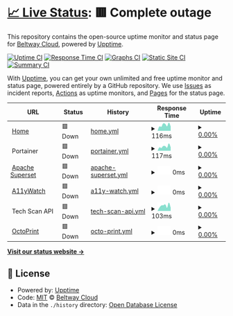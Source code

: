 # [📈 Live Status](https://status.beltway.cloud): <!--live status--> **🟥 Complete outage**

This repository contains the open-source uptime monitor and status page for [Beltway Cloud](https://beltway.cloud), powered by [Upptime](https://github.com/upptime/upptime).

[![Uptime CI](https://github.com/BeltwayCloud/status/workflows/Uptime%20CI/badge.svg)](https://github.com/BeltwayCloud/status/actions?query=workflow%3A%22Uptime+CI%22)
[![Response Time CI](https://github.com/BeltwayCloud/status/workflows/Response%20Time%20CI/badge.svg)](https://github.com/BeltwayCloud/status/actions?query=workflow%3A%22Response+Time+CI%22)
[![Graphs CI](https://github.com/BeltwayCloud/status/workflows/Graphs%20CI/badge.svg)](https://github.com/BeltwayCloud/status/actions?query=workflow%3A%22Graphs+CI%22)
[![Static Site CI](https://github.com/BeltwayCloud/status/workflows/Static%20Site%20CI/badge.svg)](https://github.com/BeltwayCloud/status/actions?query=workflow%3A%22Static+Site+CI%22)
[![Summary CI](https://github.com/BeltwayCloud/status/workflows/Summary%20CI/badge.svg)](https://github.com/BeltwayCloud/status/actions?query=workflow%3A%22Summary+CI%22)

With [Upptime](https://upptime.js.org), you can get your own unlimited and free uptime monitor and status page, powered entirely by a GitHub repository. We use [Issues](https://github.com/BeltwayCloud/status/issues) as incident reports, [Actions](https://github.com/BeltwayCloud/status/actions) as uptime monitors, and [Pages](https://status.beltway.cloud) for the status page.

<!--start: status pages-->
<!-- This summary is generated by Upptime (https://github.com/upptime/upptime) -->
<!-- Do not edit this manually, your changes will be overwritten -->
<!-- prettier-ignore -->
| URL | Status | History | Response Time | Uptime |
| --- | ------ | ------- | ------------- | ------ |
| <img alt="" src="https://icons.duckduckgo.com/ip3/beltway.cloud.ico" height="13"> [Home](https://beltway.cloud) | 🟥 Down | [home.yml](https://github.com/BeltwayCloud/status/commits/HEAD/history/home.yml) | <details><summary><img alt="Response time graph" src="./graphs/home/response-time-week.png" height="20"> 116ms</summary><br><a href="https://status.beltway.cloud/history/home"><img alt="Response time 107" src="https://img.shields.io/endpoint?url=https%3A%2F%2Fraw.githubusercontent.com%2FBeltwayCloud%2Fstatus%2FHEAD%2Fapi%2Fhome%2Fresponse-time.json"></a><br><a href="https://status.beltway.cloud/history/home"><img alt="24-hour response time 89" src="https://img.shields.io/endpoint?url=https%3A%2F%2Fraw.githubusercontent.com%2FBeltwayCloud%2Fstatus%2FHEAD%2Fapi%2Fhome%2Fresponse-time-day.json"></a><br><a href="https://status.beltway.cloud/history/home"><img alt="7-day response time 116" src="https://img.shields.io/endpoint?url=https%3A%2F%2Fraw.githubusercontent.com%2FBeltwayCloud%2Fstatus%2FHEAD%2Fapi%2Fhome%2Fresponse-time-week.json"></a><br><a href="https://status.beltway.cloud/history/home"><img alt="30-day response time 127" src="https://img.shields.io/endpoint?url=https%3A%2F%2Fraw.githubusercontent.com%2FBeltwayCloud%2Fstatus%2FHEAD%2Fapi%2Fhome%2Fresponse-time-month.json"></a><br><a href="https://status.beltway.cloud/history/home"><img alt="1-year response time 103" src="https://img.shields.io/endpoint?url=https%3A%2F%2Fraw.githubusercontent.com%2FBeltwayCloud%2Fstatus%2FHEAD%2Fapi%2Fhome%2Fresponse-time-year.json"></a></details> | <details><summary><a href="https://status.beltway.cloud/history/home">0.00%</a></summary><a href="https://status.beltway.cloud/history/home"><img alt="All-time uptime 0.00%" src="https://img.shields.io/endpoint?url=https%3A%2F%2Fraw.githubusercontent.com%2FBeltwayCloud%2Fstatus%2FHEAD%2Fapi%2Fhome%2Fuptime.json"></a><br><a href="https://status.beltway.cloud/history/home"><img alt="24-hour uptime 0.00%" src="https://img.shields.io/endpoint?url=https%3A%2F%2Fraw.githubusercontent.com%2FBeltwayCloud%2Fstatus%2FHEAD%2Fapi%2Fhome%2Fuptime-day.json"></a><br><a href="https://status.beltway.cloud/history/home"><img alt="7-day uptime 0.00%" src="https://img.shields.io/endpoint?url=https%3A%2F%2Fraw.githubusercontent.com%2FBeltwayCloud%2Fstatus%2FHEAD%2Fapi%2Fhome%2Fuptime-week.json"></a><br><a href="https://status.beltway.cloud/history/home"><img alt="30-day uptime 7.96%" src="https://img.shields.io/endpoint?url=https%3A%2F%2Fraw.githubusercontent.com%2FBeltwayCloud%2Fstatus%2FHEAD%2Fapi%2Fhome%2Fuptime-month.json"></a><br><a href="https://status.beltway.cloud/history/home"><img alt="1-year uptime 0.00%" src="https://img.shields.io/endpoint?url=https%3A%2F%2Fraw.githubusercontent.com%2FBeltwayCloud%2Fstatus%2FHEAD%2Fapi%2Fhome%2Fuptime-year.json"></a></details>
| <img alt="" src="https://icons.duckduckgo.com/ip3/null.ico" height="13"> Portainer | 🟥 Down | [portainer.yml](https://github.com/BeltwayCloud/status/commits/HEAD/history/portainer.yml) | <details><summary><img alt="Response time graph" src="./graphs/portainer/response-time-week.png" height="20"> 117ms</summary><br><a href="https://status.beltway.cloud/history/portainer"><img alt="Response time 95" src="https://img.shields.io/endpoint?url=https%3A%2F%2Fraw.githubusercontent.com%2FBeltwayCloud%2Fstatus%2FHEAD%2Fapi%2Fportainer%2Fresponse-time.json"></a><br><a href="https://status.beltway.cloud/history/portainer"><img alt="24-hour response time 98" src="https://img.shields.io/endpoint?url=https%3A%2F%2Fraw.githubusercontent.com%2FBeltwayCloud%2Fstatus%2FHEAD%2Fapi%2Fportainer%2Fresponse-time-day.json"></a><br><a href="https://status.beltway.cloud/history/portainer"><img alt="7-day response time 117" src="https://img.shields.io/endpoint?url=https%3A%2F%2Fraw.githubusercontent.com%2FBeltwayCloud%2Fstatus%2FHEAD%2Fapi%2Fportainer%2Fresponse-time-week.json"></a><br><a href="https://status.beltway.cloud/history/portainer"><img alt="30-day response time 114" src="https://img.shields.io/endpoint?url=https%3A%2F%2Fraw.githubusercontent.com%2FBeltwayCloud%2Fstatus%2FHEAD%2Fapi%2Fportainer%2Fresponse-time-month.json"></a><br><a href="https://status.beltway.cloud/history/portainer"><img alt="1-year response time 100" src="https://img.shields.io/endpoint?url=https%3A%2F%2Fraw.githubusercontent.com%2FBeltwayCloud%2Fstatus%2FHEAD%2Fapi%2Fportainer%2Fresponse-time-year.json"></a></details> | <details><summary><a href="https://status.beltway.cloud/history/portainer">0.00%</a></summary><a href="https://status.beltway.cloud/history/portainer"><img alt="All-time uptime 12.47%" src="https://img.shields.io/endpoint?url=https%3A%2F%2Fraw.githubusercontent.com%2FBeltwayCloud%2Fstatus%2FHEAD%2Fapi%2Fportainer%2Fuptime.json"></a><br><a href="https://status.beltway.cloud/history/portainer"><img alt="24-hour uptime 0.00%" src="https://img.shields.io/endpoint?url=https%3A%2F%2Fraw.githubusercontent.com%2FBeltwayCloud%2Fstatus%2FHEAD%2Fapi%2Fportainer%2Fuptime-day.json"></a><br><a href="https://status.beltway.cloud/history/portainer"><img alt="7-day uptime 0.00%" src="https://img.shields.io/endpoint?url=https%3A%2F%2Fraw.githubusercontent.com%2FBeltwayCloud%2Fstatus%2FHEAD%2Fapi%2Fportainer%2Fuptime-week.json"></a><br><a href="https://status.beltway.cloud/history/portainer"><img alt="30-day uptime 7.96%" src="https://img.shields.io/endpoint?url=https%3A%2F%2Fraw.githubusercontent.com%2FBeltwayCloud%2Fstatus%2FHEAD%2Fapi%2Fportainer%2Fuptime-month.json"></a><br><a href="https://status.beltway.cloud/history/portainer"><img alt="1-year uptime 0.00%" src="https://img.shields.io/endpoint?url=https%3A%2F%2Fraw.githubusercontent.com%2FBeltwayCloud%2Fstatus%2FHEAD%2Fapi%2Fportainer%2Fuptime-year.json"></a></details>
| <img alt="" src="https://icons.duckduckgo.com/ip3/superset.beltway.cloud.ico" height="13"> [Apache Superset](https://superset.beltway.cloud) | 🟥 Down | [apache-superset.yml](https://github.com/BeltwayCloud/status/commits/HEAD/history/apache-superset.yml) | <details><summary><img alt="Response time graph" src="./graphs/apache-superset/response-time-week.png" height="20"> 0ms</summary><br><a href="https://status.beltway.cloud/history/apache-superset"><img alt="Response time 356" src="https://img.shields.io/endpoint?url=https%3A%2F%2Fraw.githubusercontent.com%2FBeltwayCloud%2Fstatus%2FHEAD%2Fapi%2Fapache-superset%2Fresponse-time.json"></a><br><a href="https://status.beltway.cloud/history/apache-superset"><img alt="24-hour response time 0" src="https://img.shields.io/endpoint?url=https%3A%2F%2Fraw.githubusercontent.com%2FBeltwayCloud%2Fstatus%2FHEAD%2Fapi%2Fapache-superset%2Fresponse-time-day.json"></a><br><a href="https://status.beltway.cloud/history/apache-superset"><img alt="7-day response time 0" src="https://img.shields.io/endpoint?url=https%3A%2F%2Fraw.githubusercontent.com%2FBeltwayCloud%2Fstatus%2FHEAD%2Fapi%2Fapache-superset%2Fresponse-time-week.json"></a><br><a href="https://status.beltway.cloud/history/apache-superset"><img alt="30-day response time 0" src="https://img.shields.io/endpoint?url=https%3A%2F%2Fraw.githubusercontent.com%2FBeltwayCloud%2Fstatus%2FHEAD%2Fapi%2Fapache-superset%2Fresponse-time-month.json"></a><br><a href="https://status.beltway.cloud/history/apache-superset"><img alt="1-year response time 0" src="https://img.shields.io/endpoint?url=https%3A%2F%2Fraw.githubusercontent.com%2FBeltwayCloud%2Fstatus%2FHEAD%2Fapi%2Fapache-superset%2Fresponse-time-year.json"></a></details> | <details><summary><a href="https://status.beltway.cloud/history/apache-superset">0.00%</a></summary><a href="https://status.beltway.cloud/history/apache-superset"><img alt="All-time uptime 46.47%" src="https://img.shields.io/endpoint?url=https%3A%2F%2Fraw.githubusercontent.com%2FBeltwayCloud%2Fstatus%2FHEAD%2Fapi%2Fapache-superset%2Fuptime.json"></a><br><a href="https://status.beltway.cloud/history/apache-superset"><img alt="24-hour uptime 0.00%" src="https://img.shields.io/endpoint?url=https%3A%2F%2Fraw.githubusercontent.com%2FBeltwayCloud%2Fstatus%2FHEAD%2Fapi%2Fapache-superset%2Fuptime-day.json"></a><br><a href="https://status.beltway.cloud/history/apache-superset"><img alt="7-day uptime 0.00%" src="https://img.shields.io/endpoint?url=https%3A%2F%2Fraw.githubusercontent.com%2FBeltwayCloud%2Fstatus%2FHEAD%2Fapi%2Fapache-superset%2Fuptime-week.json"></a><br><a href="https://status.beltway.cloud/history/apache-superset"><img alt="30-day uptime 7.96%" src="https://img.shields.io/endpoint?url=https%3A%2F%2Fraw.githubusercontent.com%2FBeltwayCloud%2Fstatus%2FHEAD%2Fapi%2Fapache-superset%2Fuptime-month.json"></a><br><a href="https://status.beltway.cloud/history/apache-superset"><img alt="1-year uptime 0.00%" src="https://img.shields.io/endpoint?url=https%3A%2F%2Fraw.githubusercontent.com%2FBeltwayCloud%2Fstatus%2FHEAD%2Fapi%2Fapache-superset%2Fuptime-year.json"></a></details>
| <img alt="" src="https://icons.duckduckgo.com/ip3/a11ywatch.beltway.cloud.ico" height="13"> [A11yWatch](https://a11ywatch.beltway.cloud) | 🟥 Down | [a11y-watch.yml](https://github.com/BeltwayCloud/status/commits/HEAD/history/a11y-watch.yml) | <details><summary><img alt="Response time graph" src="./graphs/a11y-watch/response-time-week.png" height="20"> 0ms</summary><br><a href="https://status.beltway.cloud/history/a11y-watch"><img alt="Response time 0" src="https://img.shields.io/endpoint?url=https%3A%2F%2Fraw.githubusercontent.com%2FBeltwayCloud%2Fstatus%2FHEAD%2Fapi%2Fa11y-watch%2Fresponse-time.json"></a><br><a href="https://status.beltway.cloud/history/a11y-watch"><img alt="24-hour response time 0" src="https://img.shields.io/endpoint?url=https%3A%2F%2Fraw.githubusercontent.com%2FBeltwayCloud%2Fstatus%2FHEAD%2Fapi%2Fa11y-watch%2Fresponse-time-day.json"></a><br><a href="https://status.beltway.cloud/history/a11y-watch"><img alt="7-day response time 0" src="https://img.shields.io/endpoint?url=https%3A%2F%2Fraw.githubusercontent.com%2FBeltwayCloud%2Fstatus%2FHEAD%2Fapi%2Fa11y-watch%2Fresponse-time-week.json"></a><br><a href="https://status.beltway.cloud/history/a11y-watch"><img alt="30-day response time 0" src="https://img.shields.io/endpoint?url=https%3A%2F%2Fraw.githubusercontent.com%2FBeltwayCloud%2Fstatus%2FHEAD%2Fapi%2Fa11y-watch%2Fresponse-time-month.json"></a><br><a href="https://status.beltway.cloud/history/a11y-watch"><img alt="1-year response time 0" src="https://img.shields.io/endpoint?url=https%3A%2F%2Fraw.githubusercontent.com%2FBeltwayCloud%2Fstatus%2FHEAD%2Fapi%2Fa11y-watch%2Fresponse-time-year.json"></a></details> | <details><summary><a href="https://status.beltway.cloud/history/a11y-watch">0.00%</a></summary><a href="https://status.beltway.cloud/history/a11y-watch"><img alt="All-time uptime 0.00%" src="https://img.shields.io/endpoint?url=https%3A%2F%2Fraw.githubusercontent.com%2FBeltwayCloud%2Fstatus%2FHEAD%2Fapi%2Fa11y-watch%2Fuptime.json"></a><br><a href="https://status.beltway.cloud/history/a11y-watch"><img alt="24-hour uptime 0.00%" src="https://img.shields.io/endpoint?url=https%3A%2F%2Fraw.githubusercontent.com%2FBeltwayCloud%2Fstatus%2FHEAD%2Fapi%2Fa11y-watch%2Fuptime-day.json"></a><br><a href="https://status.beltway.cloud/history/a11y-watch"><img alt="7-day uptime 0.00%" src="https://img.shields.io/endpoint?url=https%3A%2F%2Fraw.githubusercontent.com%2FBeltwayCloud%2Fstatus%2FHEAD%2Fapi%2Fa11y-watch%2Fuptime-week.json"></a><br><a href="https://status.beltway.cloud/history/a11y-watch"><img alt="30-day uptime 7.96%" src="https://img.shields.io/endpoint?url=https%3A%2F%2Fraw.githubusercontent.com%2FBeltwayCloud%2Fstatus%2FHEAD%2Fapi%2Fa11y-watch%2Fuptime-month.json"></a><br><a href="https://status.beltway.cloud/history/a11y-watch"><img alt="1-year uptime 0.00%" src="https://img.shields.io/endpoint?url=https%3A%2F%2Fraw.githubusercontent.com%2FBeltwayCloud%2Fstatus%2FHEAD%2Fapi%2Fa11y-watch%2Fuptime-year.json"></a></details>
| <img alt="" src="https://icons.duckduckgo.com/ip3/null.ico" height="13"> Tech Scan API | 🟥 Down | [tech-scan-api.yml](https://github.com/BeltwayCloud/status/commits/HEAD/history/tech-scan-api.yml) | <details><summary><img alt="Response time graph" src="./graphs/tech-scan-api/response-time-week.png" height="20"> 103ms</summary><br><a href="https://status.beltway.cloud/history/tech-scan-api"><img alt="Response time 76" src="https://img.shields.io/endpoint?url=https%3A%2F%2Fraw.githubusercontent.com%2FBeltwayCloud%2Fstatus%2FHEAD%2Fapi%2Ftech-scan-api%2Fresponse-time.json"></a><br><a href="https://status.beltway.cloud/history/tech-scan-api"><img alt="24-hour response time 64" src="https://img.shields.io/endpoint?url=https%3A%2F%2Fraw.githubusercontent.com%2FBeltwayCloud%2Fstatus%2FHEAD%2Fapi%2Ftech-scan-api%2Fresponse-time-day.json"></a><br><a href="https://status.beltway.cloud/history/tech-scan-api"><img alt="7-day response time 103" src="https://img.shields.io/endpoint?url=https%3A%2F%2Fraw.githubusercontent.com%2FBeltwayCloud%2Fstatus%2FHEAD%2Fapi%2Ftech-scan-api%2Fresponse-time-week.json"></a><br><a href="https://status.beltway.cloud/history/tech-scan-api"><img alt="30-day response time 100" src="https://img.shields.io/endpoint?url=https%3A%2F%2Fraw.githubusercontent.com%2FBeltwayCloud%2Fstatus%2FHEAD%2Fapi%2Ftech-scan-api%2Fresponse-time-month.json"></a><br><a href="https://status.beltway.cloud/history/tech-scan-api"><img alt="1-year response time 78" src="https://img.shields.io/endpoint?url=https%3A%2F%2Fraw.githubusercontent.com%2FBeltwayCloud%2Fstatus%2FHEAD%2Fapi%2Ftech-scan-api%2Fresponse-time-year.json"></a></details> | <details><summary><a href="https://status.beltway.cloud/history/tech-scan-api">0.00%</a></summary><a href="https://status.beltway.cloud/history/tech-scan-api"><img alt="All-time uptime 12.04%" src="https://img.shields.io/endpoint?url=https%3A%2F%2Fraw.githubusercontent.com%2FBeltwayCloud%2Fstatus%2FHEAD%2Fapi%2Ftech-scan-api%2Fuptime.json"></a><br><a href="https://status.beltway.cloud/history/tech-scan-api"><img alt="24-hour uptime 0.00%" src="https://img.shields.io/endpoint?url=https%3A%2F%2Fraw.githubusercontent.com%2FBeltwayCloud%2Fstatus%2FHEAD%2Fapi%2Ftech-scan-api%2Fuptime-day.json"></a><br><a href="https://status.beltway.cloud/history/tech-scan-api"><img alt="7-day uptime 0.00%" src="https://img.shields.io/endpoint?url=https%3A%2F%2Fraw.githubusercontent.com%2FBeltwayCloud%2Fstatus%2FHEAD%2Fapi%2Ftech-scan-api%2Fuptime-week.json"></a><br><a href="https://status.beltway.cloud/history/tech-scan-api"><img alt="30-day uptime 7.96%" src="https://img.shields.io/endpoint?url=https%3A%2F%2Fraw.githubusercontent.com%2FBeltwayCloud%2Fstatus%2FHEAD%2Fapi%2Ftech-scan-api%2Fuptime-month.json"></a><br><a href="https://status.beltway.cloud/history/tech-scan-api"><img alt="1-year uptime 0.00%" src="https://img.shields.io/endpoint?url=https%3A%2F%2Fraw.githubusercontent.com%2FBeltwayCloud%2Fstatus%2FHEAD%2Fapi%2Ftech-scan-api%2Fuptime-year.json"></a></details>
| <img alt="" src="https://icons.duckduckgo.com/ip3/print.beltway.buzz.ico" height="13"> [OctoPrint](https://print.beltway.buzz) | 🟥 Down | [octo-print.yml](https://github.com/BeltwayCloud/status/commits/HEAD/history/octo-print.yml) | <details><summary><img alt="Response time graph" src="./graphs/octo-print/response-time-week.png" height="20"> 0ms</summary><br><a href="https://status.beltway.cloud/history/octo-print"><img alt="Response time 0" src="https://img.shields.io/endpoint?url=https%3A%2F%2Fraw.githubusercontent.com%2FBeltwayCloud%2Fstatus%2FHEAD%2Fapi%2Focto-print%2Fresponse-time.json"></a><br><a href="https://status.beltway.cloud/history/octo-print"><img alt="24-hour response time 0" src="https://img.shields.io/endpoint?url=https%3A%2F%2Fraw.githubusercontent.com%2FBeltwayCloud%2Fstatus%2FHEAD%2Fapi%2Focto-print%2Fresponse-time-day.json"></a><br><a href="https://status.beltway.cloud/history/octo-print"><img alt="7-day response time 0" src="https://img.shields.io/endpoint?url=https%3A%2F%2Fraw.githubusercontent.com%2FBeltwayCloud%2Fstatus%2FHEAD%2Fapi%2Focto-print%2Fresponse-time-week.json"></a><br><a href="https://status.beltway.cloud/history/octo-print"><img alt="30-day response time 0" src="https://img.shields.io/endpoint?url=https%3A%2F%2Fraw.githubusercontent.com%2FBeltwayCloud%2Fstatus%2FHEAD%2Fapi%2Focto-print%2Fresponse-time-month.json"></a><br><a href="https://status.beltway.cloud/history/octo-print"><img alt="1-year response time 0" src="https://img.shields.io/endpoint?url=https%3A%2F%2Fraw.githubusercontent.com%2FBeltwayCloud%2Fstatus%2FHEAD%2Fapi%2Focto-print%2Fresponse-time-year.json"></a></details> | <details><summary><a href="https://status.beltway.cloud/history/octo-print">0.00%</a></summary><a href="https://status.beltway.cloud/history/octo-print"><img alt="All-time uptime 0.00%" src="https://img.shields.io/endpoint?url=https%3A%2F%2Fraw.githubusercontent.com%2FBeltwayCloud%2Fstatus%2FHEAD%2Fapi%2Focto-print%2Fuptime.json"></a><br><a href="https://status.beltway.cloud/history/octo-print"><img alt="24-hour uptime 0.00%" src="https://img.shields.io/endpoint?url=https%3A%2F%2Fraw.githubusercontent.com%2FBeltwayCloud%2Fstatus%2FHEAD%2Fapi%2Focto-print%2Fuptime-day.json"></a><br><a href="https://status.beltway.cloud/history/octo-print"><img alt="7-day uptime 0.00%" src="https://img.shields.io/endpoint?url=https%3A%2F%2Fraw.githubusercontent.com%2FBeltwayCloud%2Fstatus%2FHEAD%2Fapi%2Focto-print%2Fuptime-week.json"></a><br><a href="https://status.beltway.cloud/history/octo-print"><img alt="30-day uptime 7.96%" src="https://img.shields.io/endpoint?url=https%3A%2F%2Fraw.githubusercontent.com%2FBeltwayCloud%2Fstatus%2FHEAD%2Fapi%2Focto-print%2Fuptime-month.json"></a><br><a href="https://status.beltway.cloud/history/octo-print"><img alt="1-year uptime 0.00%" src="https://img.shields.io/endpoint?url=https%3A%2F%2Fraw.githubusercontent.com%2FBeltwayCloud%2Fstatus%2FHEAD%2Fapi%2Focto-print%2Fuptime-year.json"></a></details>

<!--end: status pages-->

[**Visit our status website →**](https://status.beltway.cloud)

## 📄 License

- Powered by: [Upptime](https://github.com/upptime/upptime)
- Code: [MIT](./LICENSE) © [Beltway Cloud](https://beltway.cloud)
- Data in the `./history` directory: [Open Database License](https://opendatacommons.org/licenses/odbl/1-0/)

